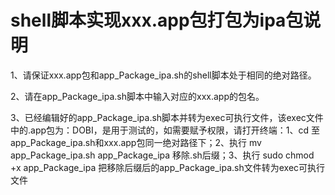 #  shell脚本实现xxx.app包打包为ipa包说明

1、请保证xxx.app包和app_Package_ipa.sh的shell脚本处于相同的绝对路径。

2、请在app_Package_ipa.sh脚本中输入对应的xxx.app的包名。

3、已经编辑好的app_Package_ipa.sh脚本并转为exec可执行文件，该exec文件中的.app包为：DOBI，是用于测试的，如需要赋予权限，请打开终端：1、cd 至app_Package_ipa.sh和xxx.app包同一绝对路径下；2、执行 mv app_Package_ipa.sh app_Package_ipa 移除.sh后缀；3、执行 sudo chmod +x app_Package_ipa 把移除后缀后的app_Package_ipa.sh文件转为exec可执行文件

